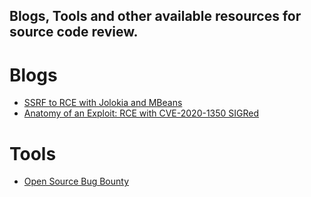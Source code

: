 
## Blogs, Tools and other available resources for source code review.

# Blogs

* [SSRF to RCE with Jolokia and MBeans](https://thinkloveshare.com/en/hacking/ssrf_to_rce_with_jolokia_and_mbeans/)
* [Anatomy of an Exploit: RCE with CVE-2020-1350 SIGRed](https://www.graplsecurity.com/post/anatomy-of-an-exploit-rce-with-cve-2020-1350-sigred)

# Tools

* [Open Source Bug Bounty](https://www.huntr.dev/)
